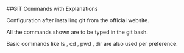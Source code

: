 ##GIT Commands with Explanations

Configuration after installing git from the official website.

All the commands shown are to be typed in  the git bash.

Basic commands like ls , cd , pwd , dir are also used per preference.
